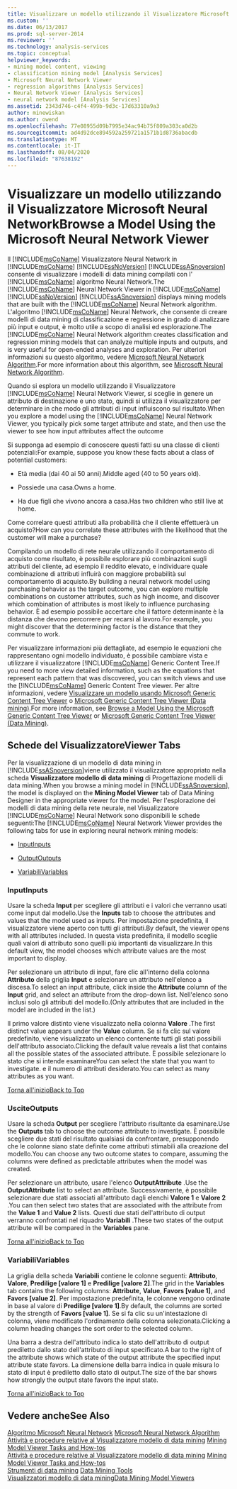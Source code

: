 ```yaml
---
title: Visualizzare un modello utilizzando il Visualizzatore Microsoft Neural Network | Microsoft Docs
ms.custom: ''
ms.date: 06/13/2017
ms.prod: sql-server-2014
ms.reviewer: ''
ms.technology: analysis-services
ms.topic: conceptual
helpviewer_keywords:
- mining model content, viewing
- classification mining model [Analysis Services]
- Microsoft Neural Network Viewer
- regression algorithms [Analysis Services]
- Neural Network Viewer [Analysis Services]
- neural network model [Analysis Services]
ms.assetid: 2343d746-c4f4-499b-9d3c-17d63310a9a3
author: minewiskan
ms.author: owend
ms.openlocfilehash: 77e08955d09b7995e34ac94b75f809a303ca0d2b
ms.sourcegitcommit: ad4d92dce894592a259721a1571b1d8736abacdb
ms.translationtype: MT
ms.contentlocale: it-IT
ms.lasthandoff: 08/04/2020
ms.locfileid: "87638192"
---
```

# <a name="browse-a-model-using-the-microsoft-neural-network-viewer"></a><span data-ttu-id="8a5c3-102">Visualizzare un modello utilizzando il Visualizzatore Microsoft Neural Network</span><span class="sxs-lookup"><span data-stu-id="8a5c3-102">Browse a Model Using the Microsoft Neural Network Viewer</span></span>
  <span data-ttu-id="8a5c3-103">Il [!INCLUDE[msCoName](../../includes/msconame-md.md)] Visualizzatore Neural Network in [!INCLUDE[msCoName](../../includes/msconame-md.md)] [!INCLUDE[ssNoVersion](../../includes/ssnoversion-md.md)] [!INCLUDE[ssASnoversion](../../includes/ssasnoversion-md.md)] consente di visualizzare i modelli di data mining compilati con l' [!INCLUDE[msCoName](../../includes/msconame-md.md)] algoritmo Neural Network.</span><span class="sxs-lookup"><span data-stu-id="8a5c3-103">The [!INCLUDE[msCoName](../../includes/msconame-md.md)] Neural Network Viewer in [!INCLUDE[msCoName](../../includes/msconame-md.md)] [!INCLUDE[ssNoVersion](../../includes/ssnoversion-md.md)] [!INCLUDE[ssASnoversion](../../includes/ssasnoversion-md.md)] displays mining models that are built with the [!INCLUDE[msCoName](../../includes/msconame-md.md)] Neural Network algorithm.</span></span> <span data-ttu-id="8a5c3-104">L'algoritmo [!INCLUDE[msCoName](../../includes/msconame-md.md)] Neural Network, che consente di creare modelli di data mining di classificazione e regressione in grado di analizzare più input e output, è molto utile a scopo di analisi ed esplorazione.</span><span class="sxs-lookup"><span data-stu-id="8a5c3-104">The [!INCLUDE[msCoName](../../includes/msconame-md.md)] Neural Network algorithm creates classification and regression mining models that can analyze multiple inputs and outputs, and is very useful for open-ended analyses and exploration.</span></span> <span data-ttu-id="8a5c3-105">Per ulteriori informazioni su questo algoritmo, vedere [Microsoft Neural Network Algorithm](microsoft-neural-network-algorithm.md).</span><span class="sxs-lookup"><span data-stu-id="8a5c3-105">For more information about this algorithm, see [Microsoft Neural Network Algorithm](microsoft-neural-network-algorithm.md).</span></span>  
  
 <span data-ttu-id="8a5c3-106">Quando si esplora un modello utilizzando il Visualizzatore [!INCLUDE[msCoName](../../includes/msconame-md.md)] Neural Network Viewer, si sceglie in genere un attributo di destinazione e uno stato, quindi si utilizza il visualizzatore per determinare in che modo gli attributi di input influiscono sul risultato.</span><span class="sxs-lookup"><span data-stu-id="8a5c3-106">When you explore a model using the [!INCLUDE[msCoName](../../includes/msconame-md.md)] Neural Network Viewer, you typically pick some target attribute and state, and then use the viewer to see how input attributes affect the outcome</span></span>  
  
 <span data-ttu-id="8a5c3-107">Si supponga ad esempio di conoscere questi fatti su una classe di clienti potenziali:</span><span class="sxs-lookup"><span data-stu-id="8a5c3-107">For example, suppose you know these facts about a class of potential customers:</span></span>  
  
-   <span data-ttu-id="8a5c3-108">Età media (dai 40 ai 50 anni).</span><span class="sxs-lookup"><span data-stu-id="8a5c3-108">Middle aged (40 to 50 years old).</span></span>  
  
-   <span data-ttu-id="8a5c3-109">Possiede una casa.</span><span class="sxs-lookup"><span data-stu-id="8a5c3-109">Owns a home.</span></span>  
  
-   <span data-ttu-id="8a5c3-110">Ha due figli che vivono ancora a casa.</span><span class="sxs-lookup"><span data-stu-id="8a5c3-110">Has two children who still live at home.</span></span>  
  
 <span data-ttu-id="8a5c3-111">Come correlare questi attributi alla probabilità che il cliente effettuerà un acquisto?</span><span class="sxs-lookup"><span data-stu-id="8a5c3-111">How can you correlate these attributes with the likelihood that the customer will make a purchase?</span></span>  
  
 <span data-ttu-id="8a5c3-112">Compilando un modello di rete neurale utilizzando il comportamento di acquisto come risultato, è possibile esplorare più combinazioni sugli attributi del cliente, ad esempio il reddito elevato, e individuare quale combinazione di attributi influirà con maggiore probabilità sul comportamento di acquisto.</span><span class="sxs-lookup"><span data-stu-id="8a5c3-112">By building a neural network model using purchasing behavior as the target outcome, you can explore multiple combinations on customer attributes, such as high income, and discover which combination of attributes is most likely to influence purchasing behavior.</span></span> <span data-ttu-id="8a5c3-113">È ad esempio possibile accertare che il fattore determinante è la distanza che devono percorrere per recarsi al lavoro.</span><span class="sxs-lookup"><span data-stu-id="8a5c3-113">For example, you might discover that the determining factor is the distance that they commute to work.</span></span>  
  
 <span data-ttu-id="8a5c3-114">Per visualizzare informazioni più dettagliate, ad esempio le equazioni che rappresentano ogni modello individuato, è possibile cambiare vista e utilizzare il visualizzatore [!INCLUDE[msCoName](../../includes/msconame-md.md)] Generic Content Tree.</span><span class="sxs-lookup"><span data-stu-id="8a5c3-114">If you need to more view detailed information, such as the equations that represent each pattern that was discovered, you can switch views and use the [!INCLUDE[msCoName](../../includes/msconame-md.md)] Generic Content Tree viewer.</span></span> <span data-ttu-id="8a5c3-115">Per altre informazioni, vedere [Visualizzare un modello usando Microsoft Generic Content Tree Viewer](browse-a-model-using-the-microsoft-generic-content-tree-viewer.md) o [Microsoft Generic Content Tree Viewer &#40;Data mining&#41;](../microsoft-generic-content-tree-viewer-data-mining.md).</span><span class="sxs-lookup"><span data-stu-id="8a5c3-115">For more information, see [Browse a Model Using the Microsoft Generic Content Tree Viewer](browse-a-model-using-the-microsoft-generic-content-tree-viewer.md) or [Microsoft Generic Content Tree Viewer &#40;Data Mining&#41;](../microsoft-generic-content-tree-viewer-data-mining.md).</span></span>  
  
##  <a name="viewer-tabs"></a><a name="BKMK_ViewerTabs"></a><span data-ttu-id="8a5c3-116">Schede del Visualizzatore</span><span class="sxs-lookup"><span data-stu-id="8a5c3-116">Viewer Tabs</span></span>  
 <span data-ttu-id="8a5c3-117">Per la visualizzazione di un modello di data mining in [!INCLUDE[ssASnoversion](../../includes/ssasnoversion-md.md)]viene utilizzato il visualizzatore appropriato nella scheda **Visualizzatore modello di data mining** di Progettazione modelli di data mining.</span><span class="sxs-lookup"><span data-stu-id="8a5c3-117">When you browse a mining model in [!INCLUDE[ssASnoversion](../../includes/ssasnoversion-md.md)], the model is displayed on the **Mining Model Viewer** tab of Data Mining Designer in the appropriate viewer for the model.</span></span> <span data-ttu-id="8a5c3-118">Per l'esplorazione dei modelli di data mining della rete neurale, nel Visualizzatore [!INCLUDE[msCoName](../../includes/msconame-md.md)] Neural Network sono disponibili le schede seguenti:</span><span class="sxs-lookup"><span data-stu-id="8a5c3-118">The [!INCLUDE[msCoName](../../includes/msconame-md.md)] Neural Network Viewer provides the following tabs for use in exploring neural network mining models:</span></span>  
  
-   [<span data-ttu-id="8a5c3-119">Input</span><span class="sxs-lookup"><span data-stu-id="8a5c3-119">Inputs</span></span>](#BKMK_Inputs)  
  
-   [<span data-ttu-id="8a5c3-120">Output</span><span class="sxs-lookup"><span data-stu-id="8a5c3-120">Outputs</span></span>](#BKMK_Outputs)  
  
-   [<span data-ttu-id="8a5c3-121">Variabili</span><span class="sxs-lookup"><span data-stu-id="8a5c3-121">Variables</span></span>](#BKMK_Characteristics)  
  
###  <a name="inputs"></a><a name="BKMK_Inputs"></a><span data-ttu-id="8a5c3-122">Input</span><span class="sxs-lookup"><span data-stu-id="8a5c3-122">Inputs</span></span>  
 <span data-ttu-id="8a5c3-123">Usare la scheda **Input** per scegliere gli attributi e i valori che verranno usati come input dal modello.</span><span class="sxs-lookup"><span data-stu-id="8a5c3-123">Use the **Inputs** tab to choose the attributes and values that the model used as inputs.</span></span> <span data-ttu-id="8a5c3-124">Per impostazione predefinita, il visualizzatore viene aperto con tutti gli attributi.</span><span class="sxs-lookup"><span data-stu-id="8a5c3-124">By default, the viewer opens with all attributes included.</span></span> <span data-ttu-id="8a5c3-125">In questa vista predefinita, il modello sceglie quali valori di attributo sono quelli più importanti da visualizzare.</span><span class="sxs-lookup"><span data-stu-id="8a5c3-125">In this default view, the model chooses which attribute values are the most important to display.</span></span>  
  
 <span data-ttu-id="8a5c3-126">Per selezionare un attributo di input, fare clic all'interno della colonna **Attributo** della griglia **Input** e selezionare un attributo nell'elenco a discesa.</span><span class="sxs-lookup"><span data-stu-id="8a5c3-126">To select an input attribute, click inside the **Attribute** column of the **Input** grid, and select an attribute from the drop-down list.</span></span> <span data-ttu-id="8a5c3-127">Nell'elenco sono inclusi solo gli attributi del modello.</span><span class="sxs-lookup"><span data-stu-id="8a5c3-127">(Only attributes that are included in the model are included in the list.)</span></span>  
  
 <span data-ttu-id="8a5c3-128">Il primo valore distinto viene visualizzato nella colonna **Valore** .</span><span class="sxs-lookup"><span data-stu-id="8a5c3-128">The first distinct value appears under the **Value** column.</span></span> <span data-ttu-id="8a5c3-129">Se si fa clic sul valore predefinito, viene visualizzato un elenco contenente tutti gli stati possibili dell'attributo associato.</span><span class="sxs-lookup"><span data-stu-id="8a5c3-129">Clicking the default value reveals a list that contains all the possible states of the associated attribute.</span></span> <span data-ttu-id="8a5c3-130">È possibile selezionare lo stato che si intende esaminare</span><span class="sxs-lookup"><span data-stu-id="8a5c3-130">You can select the state that you want to investigate.</span></span> <span data-ttu-id="8a5c3-131">e il numero di attributi desiderato.</span><span class="sxs-lookup"><span data-stu-id="8a5c3-131">You can select as many attributes as you want.</span></span>  
  
 [<span data-ttu-id="8a5c3-132">Torna all'inizio</span><span class="sxs-lookup"><span data-stu-id="8a5c3-132">Back to Top</span></span>](#BKMK_ViewerTabs)  
  
###  <a name="outputs"></a><a name="BKMK_Outputs"></a><span data-ttu-id="8a5c3-133">Uscite</span><span class="sxs-lookup"><span data-stu-id="8a5c3-133">Outputs</span></span>  
 <span data-ttu-id="8a5c3-134">Usare la scheda **Output** per scegliere l'attributo risultante da esaminare.</span><span class="sxs-lookup"><span data-stu-id="8a5c3-134">Use the **Outputs** tab to choose the outcome attribute to investigate.</span></span> <span data-ttu-id="8a5c3-135">È possibile scegliere due stati del risultato qualsiasi da confrontare, presupponendo che le colonne siano state definite come attributi stimabili alla creazione del modello.</span><span class="sxs-lookup"><span data-stu-id="8a5c3-135">You can choose any two outcome states to compare, assuming the columns were defined as predictable attributes when the model was created.</span></span>  
  
 <span data-ttu-id="8a5c3-136">Per selezionare un attributo, usare l'elenco **OutputAttribute** .</span><span class="sxs-lookup"><span data-stu-id="8a5c3-136">Use the **OutputAttribute** list to select an attribute.</span></span> <span data-ttu-id="8a5c3-137">Successivamente, è possibile selezionare due stati associati all'attributo dagli elenchi **Valore 1** e **Valore 2** .</span><span class="sxs-lookup"><span data-stu-id="8a5c3-137">You can then select two states that are associated with the attribute from the **Value 1** and **Value 2** lists.</span></span> <span data-ttu-id="8a5c3-138">Questi due stati dell'attributo di output verranno confrontati nel riquadro **Variabili** .</span><span class="sxs-lookup"><span data-stu-id="8a5c3-138">These two states of the output attribute will be compared in the **Variables** pane.</span></span>  
  
 [<span data-ttu-id="8a5c3-139">Torna all'inizio</span><span class="sxs-lookup"><span data-stu-id="8a5c3-139">Back to Top</span></span>](#BKMK_ViewerTabs)  
  
###  <a name="variables"></a><a name="BKMK_Characteristics"></a><span data-ttu-id="8a5c3-140">Variabili</span><span class="sxs-lookup"><span data-stu-id="8a5c3-140">Variables</span></span>  
 <span data-ttu-id="8a5c3-141">La griglia della scheda **Variabili** contiene le colonne seguenti: **Attributo**, **Valore**, **Predilige [valore 1]** e **Predilige [valore 2]**.</span><span class="sxs-lookup"><span data-stu-id="8a5c3-141">The grid in the **Variables** tab contains the following columns: **Attribute**, **Value**, **Favors [value 1]**, and **Favors [value 2]**.</span></span> <span data-ttu-id="8a5c3-142">Per impostazione predefinita, le colonne vengono ordinate in base al valore di **Predilige [valore 1]**.</span><span class="sxs-lookup"><span data-stu-id="8a5c3-142">By default, the columns are sorted by the strength of **Favors [value 1]**.</span></span> <span data-ttu-id="8a5c3-143">Se si fa clic su un'intestazione di colonna, viene modificato l'ordinamento della colonna selezionata.</span><span class="sxs-lookup"><span data-stu-id="8a5c3-143">Clicking a column heading changes the sort order to the selected column.</span></span>  
  
 <span data-ttu-id="8a5c3-144">Una barra a destra dell'attributo indica lo stato dell'attributo di output prediletto dallo stato dell'attributo di input specificato.</span><span class="sxs-lookup"><span data-stu-id="8a5c3-144">A bar to the right of the attribute shows which state of the output attribute the specified input attribute state favors.</span></span> <span data-ttu-id="8a5c3-145">La dimensione della barra indica in quale misura lo stato di input è prediletto dallo stato di output.</span><span class="sxs-lookup"><span data-stu-id="8a5c3-145">The size of the bar shows how strongly the output state favors the input state.</span></span>  
  
 [<span data-ttu-id="8a5c3-146">Torna all'inizio</span><span class="sxs-lookup"><span data-stu-id="8a5c3-146">Back to Top</span></span>](#BKMK_ViewerTabs)  
  
## <a name="see-also"></a><span data-ttu-id="8a5c3-147">Vedere anche</span><span class="sxs-lookup"><span data-stu-id="8a5c3-147">See Also</span></span>  
 <span data-ttu-id="8a5c3-148">[Algoritmo Microsoft Neural Network](microsoft-neural-network-algorithm.md) </span><span class="sxs-lookup"><span data-stu-id="8a5c3-148">[Microsoft Neural Network Algorithm](microsoft-neural-network-algorithm.md) </span></span>  
 <span data-ttu-id="8a5c3-149">[Attività e procedure relative al Visualizzatore modello di data mining](mining-model-viewer-tasks-and-how-tos.md) </span><span class="sxs-lookup"><span data-stu-id="8a5c3-149">[Mining Model Viewer Tasks and How-tos](mining-model-viewer-tasks-and-how-tos.md) </span></span>  
 <span data-ttu-id="8a5c3-150">[Attività e procedure relative al Visualizzatore modello di data mining](mining-model-viewer-tasks-and-how-tos.md) </span><span class="sxs-lookup"><span data-stu-id="8a5c3-150">[Mining Model Viewer Tasks and How-tos](mining-model-viewer-tasks-and-how-tos.md) </span></span>  
 <span data-ttu-id="8a5c3-151">[Strumenti di data mining](data-mining-tools.md) </span><span class="sxs-lookup"><span data-stu-id="8a5c3-151">[Data Mining Tools](data-mining-tools.md) </span></span>  
 [<span data-ttu-id="8a5c3-152">Visualizzatori modello di data mining</span><span class="sxs-lookup"><span data-stu-id="8a5c3-152">Data Mining Model Viewers</span></span>](data-mining-model-viewers.md)  
  
  
